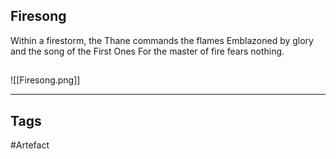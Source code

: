 ## Firesong
Within a firestorm, the Thane commands the flames
Emblazoned by glory and the song of the First Ones
For the master of fire fears nothing.
## 
![[Firesong.png]]

---
## Tags
#Artefact